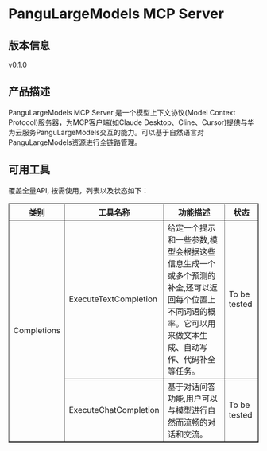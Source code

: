# PanguLargeModels MCP Server 

## 版本信息
v0.1.0

## 产品描述

PanguLargeModels MCP Server 是一个模型上下文协议(Model Context Protocol)服务器，为MCP客户端(如Claude Desktop、Cline、Cursor)提供与华为云服务PanguLargeModels交互的能力。可以基于自然语言对PanguLargeModels资源进行全链路管理。

## 可用工具
覆盖全量API, 按需使用，列表以及状态如下：

<html>
    <head></head>
    <body>
        <table border="1" cellspacing="0" cellpadding="5">
            <tbody>
                <tr>
                    <th>类别</th>
                    <th>工具名称</th>
                    <th>功能描述</th>
                    <th>状态</th>
                </tr>
                <tr>
                    <td rowspan="2">Completions</td>
                    <td>ExecuteTextCompletion</td>
                    <td>给定一个提示和一些参数,模型会根据这些信息生成一个或多个预测的补全,还可以返回每个位置上不同词语的概率。它可以用来做文本生成、自动写作、代码补全等任务。</td>
                    <td>To be tested</td>
                </tr>
                <tr>
                    <td>ExecuteChatCompletion</td>
                    <td>基于对话问答功能,用户可以与模型进行自然而流畅的对话和交流。</td>
                    <td>To be tested</td>
                </tr>
            </tbody>
        </table>
    </body>
</html>